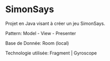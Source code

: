 # SimonSays

Projet en Java visant à créer un jeu SimonSays.

Pattern:
Model - View - Presenter

Base de Donnée:
Room (local)

Technologie utilisée:
Fragment | Gyroscope
